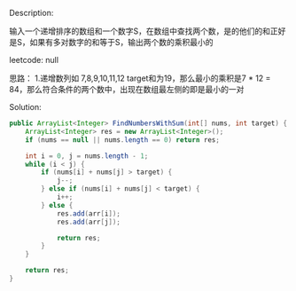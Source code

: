 Description:

输入一个递增排序的数组和一个数字S，在数组中查找两个数，是的他们的和正好是S，如果有多对数字的和等于S，输出两个数的乘积最小的

leetcode: null

思路： 
1.递增数列如 7,8,9,10,11,12 target和为19，那么最小的乘积是7 * 12 = 84，那么符合条件的两个数中，出现在数组最左侧的即是最小的一对

Solution:

```java
public ArrayList<Integer> FindNumbersWithSum(int[] nums, int target) {
    ArrayList<Integer> res = new ArrayList<Integer>();
    if (nums == null || nums.length == 0) return res;

    int i = 0, j = nums.length - 1;
    while (i < j) {
        if (nums[i] + nums[j] > target) {
            j--;
        } else if (nums[i] + nums[j] < target) {
            i++;
        } else {
            res.add(arr[i]);
            res.add(arr[j]);

            return res;
        }
    }

    return res;
}
```